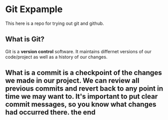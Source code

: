 # Git Expample
This here is a repo for trying out git and github.

## What is Git?
Git is a **version control** software. It maintains differnet versions of our code/project as well as a history of our changes.

## What is a **commit** is a checkpoint of the changes we made in our project. We can review all previous commits and revert back to any point in time we may want to. It's important to put clear **commit** messages, so you know what changes had occurred there. the end